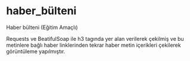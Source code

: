 # haber_bülteni
Haber bülteni (Eğitim Amaçlı)

Requests ve BeatifulSoap ile h3 tagında yer alan verilerek çekilmiş ve bu metinlere bağlı haber linklerinden tekrar haber metin içerikleri çekilerek görüntüleme yapılmıştır. 
